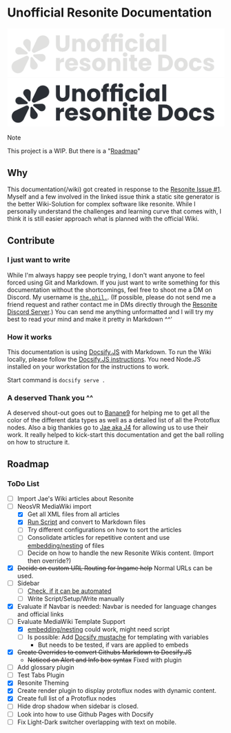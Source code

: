 # Unofficial Resonite Documentation

![](_media/logo_light.png#gh-dark-mode-only)
![](_media/logo_dark.png#gh-light-mode-only)

> [!NOTE]
> This project is a WIP. But there is a "[Roadmap](/README.md#todo-list)"

## Why

This documentation(/wiki) got created in response to the [Resonite Issue #1](https://github.com/Yellow-Dog-Man/Resonite-Issues/issues/1). Myself and a few involved in the linked issue think a static site generator is the better Wiki-Solution for complex software like resonite. While I personally understand the challenges and learning curve that comes with, I think it is still easier approach what is planned with the official Wiki.

## Contribute

### I just want to write

While I'm always happy see people trying, I don't want anyone to feel forced using Git and Markdown. If you just want to write something for this documentation without the shortcomings, feel free to shoot me a DM on Discord. My username is [`the.phil.`](https://discord.com/users/172031697355800577). (If possible, please do not send me a friend request and rather contact me in DMs directly through the [Resonite Discord Server](https://discord.gg/resonite).) You can send me anything unformatted and I will try my best to read your mind and make it pretty in Markdown ^^'

### How it works

This documentation is using [Docsify.JS](https://docsify.js.org) with Markdown.
To run the Wiki locally, please follow the [Docsify.JS instructions](https://docsify.js.org/#/quickstart). You need Node.JS installed on your workstation for the instructions to work.

Start command is `docsify serve .`

### A deserved Thank you ^^

A deserved shout-out goes out to [Banane9](https://github.com/Banane9) for helping me to get all the color of the different data types as well as a detailed list of all the Protoflux nodes.
Also a big thankies go to [Jae aka J4](https://777.tf/) for allowing us to use their work. It really helped to kick-start this documentation and get the ball rolling on how to structure it.

## Roadmap

### ToDo List

- [ ] Import Jae's Wiki articles about Resonite
- [ ] NeosVR MediaWiki import
  - [x] Get all XML files from all articles
  - [x] [Run Script](https://github.com/outofcontrol/mediawiki-to-gfm) and convert to Markdown files
  - [ ] Try different configurations on how to sort the articles
  - [ ] Consolidate articles for repetitive content and use [embedding/nesting](https://docsify.js.org/#/embed-files?id=embed-files) of files
  - [ ] Decide on how to handle the new Resonite Wikis content. (Import then override?)
- [x] ~~Decide on custom URL Routing for Ingame help~~ Normal URLs can be used.
- [ ] Sidebar
  - [ ] [Check, if it can be automated](https://docsify.js.org/#/more-pages?id=sidebar)
  - [ ] Write Script/Setup/Write manually
- [x] Evaluate if Navbar is needed: Navbar is needed for language changes and official links
- [ ] Evaluate MediaWiki Template Support
  - [x] [embedding/nesting](https://docsify.js.org/#/embed-files?id=embed-files) could work, might need script
  - [ ] Is possible: Add [Docsify mustache](https://docsify-mustache.github.io/#/) for templating with variables
    - But needs to be tested, if vars are applied to embeds
- [x] ~~Create Overrides to convert Githubs Markdown to Docsify.JS~~
  - ~~Noticed on Alert and Info box syntax~~ Fixed with plugin
- [ ] Add glossary plugin
- [ ] Test Tabs Plugin
- [x] Resonite Theming
- [x] Create render plugin to display protoflux nodes with dynamic content.
- [x] Create full list of a Protoflux nodes
- [ ] Hide drop shadow when sidebar is closed.
- [ ] Look into how to use Github Pages with Docsify
- [ ] Fix Light-Dark switcher overlapping with text on mobile.
